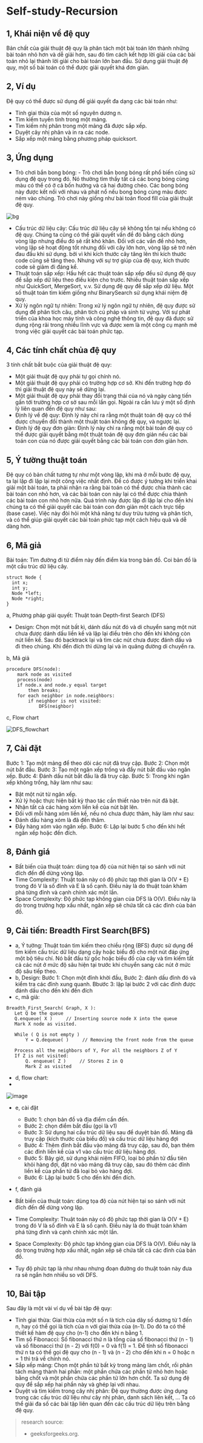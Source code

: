 # Self-study-Recursion

## 1, Khái niện về đệ quy
Bản chất của giải thuật đệ quy là phân tách một bài toán lớn thành những bài toán nhỏ hơn và dễ giải hơn, sau đó tìm cách kết hợp lời giải của các bài toán nhỏ lại thành lời giải cho bài toán lớn ban đầu. Sử dụng giải thuật đệ quy, một số bài toán có thể được giải quyết khá đơn giản.

## 2, Ví dụ 
Đệ quy có thể được sử dụng để giải quyết đa dạng các bài toán như:

 - Tính giai thừa của một số nguyên dương n.
 - Tìm kiếm tuyến tính trong một mảng.
 - Tìm kiếm nhị phân trong một mảng đã được sắp xếp.
 - Duyệt cây nhị phân và in ra các node.
 - Sắp xếp một mảng bằng phương pháp quicksort.

## 3, Ứng dụng
 - Trò chơi bắn bong bóng: - Trò chơi bắn bong bóng rất phổ biến cũng sử dụng đệ quy trong đó. Nó thường tìm thấy tất cả các bong bóng cùng màu có thể có ở cả bốn hướng và cả hai đường chéo. Các bong bóng này được kết nối với nhau và phát nổ nếu bong bóng cùng màu được ném vào chúng. Trò chơi này giống như bài toán flood fill của giải thuật đệ quy.

![bg](https://lh6.googleusercontent.com/8Vp4pHjX1a5Ixen3KAcD7r6jC3YMwQaGIyj6Q49iDlKx0sZ0l2sasKdpk7-pauiqErq8wEbI4ryalYSnB0ob4UpXBQ4JcvrNFGUl02NKh64iLE6LmAvlHfj1c_cAo06nTmAnlIyX) 
 - Cấu trúc dữ liệu cây: Cấu trúc dữ liệu cây sẽ không tồn tại nếu không có đệ quy. Chúng ta cũng có thể giải quyết vấn đề đó bằng cách dùng vòng lặp nhưng điều đó sẽ rất khó khăn. Đối với các vấn đề nhỏ hơn, vòng lặp sẽ hoạt động tốt nhưng đối với cây lớn hơn, vòng lặp sẽ trở nên đau đầu khi sử dụng. bởi vì khi kích thước cây tăng lên thì kích thước code cũng sẽ tăng theo. Nhưng với sự trợ giúp của đệ quy, kích thước code sẽ giảm đi đáng kể.
 - Thuật toán sắp xếp: Hầu hết các thuật toán sắp xếp đều sử dụng đệ quy để sắp xếp dữ liệu theo điều kiện cho trước. Nhiều thuật toán sắp xếp như QuickSort, MergeSort, v.v. Sử dụng đệ quy để sắp xếp dữ liệu. Một số thuật toán tìm kiếm giống như BinarySearch sử dụng khái niệm đệ quy.
 - Xử lý ngôn ngữ tự nhiên: Trong xử lý ngôn ngữ tự nhiên, đệ quy được sử dụng để phân tích câu, phân tích cú pháp và sinh từ vựng.
Với sự phát triển của khoa học máy tính và công nghệ thông tin, đệ quy đã được sử dụng rộng rãi trong nhiều lĩnh vực và được xem là một công cụ mạnh mẽ trong việc giải quyết các bài toán phức tạp.

## 4, Các tính chất chủa đệ quy
3 tính chất bắt buộc của giải thuật đệ quy:
 - Một giải thuật đệ quy phải tự gọi chính nó.
 - Một giải thuật đệ quy phải có trường hợp cơ sở. Khi đến trường hợp đó thì giải thuật đệ quy này sẽ dừng lại.
 - Một giải thuật đệ quy phải thay đổi trạng thái của nó và ngày càng tiến gần tới trường hợp cơ sở sau mỗi lần gọi.
Ngoài ra cần lưu ý một số định lý liên quan đến đệ quy như sau:
 - Định lý về đệ quy: Định lý này chỉ ra rằng một thuật toán đệ quy có thể được chuyển đổi thành một thuật toán không đệ quy, và ngược lại.
 - Định lý đệ quy đơn giản: Định lý này chỉ ra rằng một bài toán đệ quy có thể được giải quyết bằng một thuật toán đệ quy đơn giản nếu các bài toán con của nó được giải quyết bằng các bài toán con đơn giản hơn.

## 5, Ý tường thuật toán
Đệ quy có bản chất tương tự như một vòng lặp, khi mà ở mỗi bước đệ quy, ta lại lặp đi lặp lại một công việc nhất định. Để có được ý tưởng khi triển khai giải một bài toán, ta phải nhận ra rằng bài toán có thể được chia thành các bài toán con nhỏ hơn, và các bài toán con này lại có thể được chia thành các bài toán con nhỏ hơn nữa. Quá trình này được lặp đi lặp lại cho đến khi chúng ta có thể giải quyết các bài toán con đơn giản một cách trực tiếp (base case). Việc này đòi hỏi một khả năng tư duy trừu tượng và phân tích, và có thể giúp giải quyết các bài toán phức tạp một cách hiệu quả và dễ dàng hơn.

## 6, Mã giả
Bài toán: Tìm đường đi từ điểm này đến điểm kia trong bản đồ. Coi bản đồ là một cấu trúc dữ liệu cây.

```
struct Node {
  int x;
  int y;
  Node *left; 
  Node *right; 
}
```
a, Phương pháp giải quyết: Thuật toán Depth-first Search (DFS)
 - Design: Chọn một nút bất kì, dánh dấu nút đó và di chuyển sang một nút chưa được dánh dấu liền kề và lặp lại điều trên cho đến khi không còn nút liền kề. Sau đó backtrack lại và tìm các nút chưa được đánh dấu và đi theo chúng. Khi đến đích thì dừng lại và in quãng đường di chuyển ra.

b, Mã giả
```
procedure DFS(node):
    mark node as visited
    process(node)
    if node.x and node.y equal target 
        then breaks;
    for each neighbor in node.neighbors:
        if neighbor is not visited:
            DFS(neighbor)
```
c, Flow chart

![DFS_flowchart](https://github.com/levutb2004/Self-study-Recursion/assets/52491685/d631f422-8d9f-4d3e-b7a1-5813c0a16b0a)

## 7, Cài đặt
Bước 1: Tạo một mảng để theo dõi các nút đã truy cập.
Bước 2: Chọn một nút bắt đầu.
Bước 3: Tạo một ngăn xếp trống và đẩy nút bắt đầu vào ngăn xếp.
Bước 4: Đánh dấu nút bắt đầu là đã truy cập.
Bước 5: Trong khi ngăn xếp không trống, hãy làm như sau:
 - Bật một nút từ ngăn xếp.
 - Xử lý hoặc thực hiện bất kỳ thao tác cần thiết nào trên nút đã bật.
 - Nhận tất cả các hàng xóm liền kề của nút bật lên.
 - Đối với mỗi hàng xóm liền kề, nếu nó chưa được thăm, hãy làm như sau:
 - Đánh dấu hàng xóm là đã đến thăm.
 - Đẩy hàng xóm vào ngăn xếp.
Bước 6: Lặp lại bước 5 cho đến khi hết ngăn xếp hoặc đến đích.

## 8, Đánh giá
 - Bất biến của thuật toán: dùng tọa độ của nút hiện tại so sánh với nút đích đến để dừng vòng lặp.
 - Time Complexity: Thuật toán này có độ phức tạp thời gian là O(V + E) trong đó V là số đỉnh và E là số cạnh. Điều này là do thuật toán khám phá từng đỉnh và cạnh chính xác một lần.
 - Space Complexity: Độ phức tạp không gian của DFS là O(V). Điều này là do trong trường hợp xấu nhất, ngăn xếp sẽ chứa tất cả các đỉnh của bản đồ.

## 9, Cải tiến: Breadth First Search(BFS)
 - a, Ý tưởng: Thuật toán tìm kiếm theo chiều rộng (BFS) được sử dụng để tìm kiếm cấu trúc dữ liệu dạng cây hoặc biểu đồ cho một nút đáp ứng một bộ tiêu chí. Nó bắt đầu từ gốc hoặc biểu đồ của cây và tìm kiếm tất cả các nút ở mức độ sâu hiện tại trước khi chuyển sang các nút ở mức độ sâu tiếp theo. 
 - b, Design: 
 Bước 1: Chọn một đỉnh khời đầu,
 Bước 2: đánh dấu đỉnh đó và kiểm tra các đỉnh xung quanh. 
 Bbước 3: lặp lại bước 2 với các đỉnh được đánh dấu cho đến khi đến đích
 - c, mã giả:
 ```
 Breadth_First_Search( Graph, X ):
    Let Q be the queue
    Q.enqueue( X )     // Inserting source node X into the queue
    Mark X node as visited.

    While ( Q is not empty )
        Y = Q.dequeue( )     // Removing the front node from the queue

    Process all the neighbors of Y, For all the neighbors Z of Y
    If Z is not visited:
        Q. enqueue( Z )     // Stores Z in Q
        Mark Z as visited
 ```
 - d, flow chart:
 - 
![image](https://github.com/levutb2004/Self-study-Recursion/assets/52491685/e01b27ac-19f0-4411-b4d4-0ba1b95298e1)
 
 - e, cài đặt
    - Bước 1: chọn bản đồ và địa điểm cần đến.
    - Bước 2: chọn điểm bắt đầu (gọi là v1)
    - Bước 3: Sử dụng hai cấu trúc dữ liệu sau để duyệt bản đồ. Mảng đã truy cập (kích thước của biểu đồ) và cấu trúc dữ liệu hàng đợi
    - Bước 4: Thêm đỉnh bắt đầu vào mảng đã truy cập, sau đó, bạn thêm các đỉnh liền kề của v1 vào cấu trúc dữ liệu hàng đợi.
    - Bước 5: Bây giờ, sử dụng khái niệm FIFO, loại bỏ phần tử đầu tiên khỏi hàng đợi, đặt nó vào mảng đã truy cập, sau đó thêm các đỉnh liền kề của phần tử đã loại bỏ vào hàng đợi.
    - Bước 6: Lặp lại bước 5 cho đến khi đến đích.

- f, đánh giá
 - Bất biến của thuật toán: dùng tọa độ của nút hiện tại so sánh với nút đích đến để dừng vòng lặp.
 - Time Complexity: Thuật toán này có độ phức tạp thời gian là O(V + E) trong đó V là số đỉnh và E là số cạnh. Điều này là do thuật toán khám phá từng đỉnh và cạnh chính xác một lần.
 - Space Complexity: Độ phức tạp không gian của DFS là O(V). Điều này là do trong trường hợp xấu nhất, ngăn xếp sẽ chứa tất cả các đỉnh của bản đồ.
 - Tuy độ phức tạp là như nhau nhưng đoạn đường do thuật toán này đưa ra sẽ ngắn hơn nhiều so với DFS.

## 10, Bài tập
Sau đây là một vài ví dụ về bài tập đệ quy:
- Tính giai thừa: Giai thừa của một số n là tích của dãy số dương từ 1 đến n, hay có thể gọi là tích của n với giai thừa của (n-1). Do đó ta có thể thiết kế hàm đệ quy cho (n-1) cho đến khi n bằng 1.
- Tìm số Fibonacci: Số fibonacci thứ n là tổng của số fibonacci thứ (n - 1) và số fibonacci thứ (n - 2) với f(0) = 0 và f(1) = 1. Để tính số fibonacci thứ n ta có thể gọi đệ quy cho (n - 1) và (n - 2) cho đến khi n = 0 hoặc n = 1 thì trả về chính nó.
- Sắp xếp mảng: Chọn một phần tử bất kỳ trong mảng làm chốt, rồi phân tách mảng thành hai phần: một phần chứa các phần tử nhỏ hơn hoặc bằng chốt và một phần chứa các phần tử lớn hơn chốt. Ta sử dụng đệ quy để sắp xếp hai phần này và ghép lại với nhau.
- Duyệt và tìm kiếm trong cây nhị phân: Đệ quy thường được ứng dụng trong các cấu trúc dữ liệu như cây nhị phân, danh sách liên kết, ... Ta có thể giải đa số các bài tập liên quan đến các cấu trúc dữ liệu trên bằng đệ quy.

> research source: 
> - geeksforgeeks.org.




 

